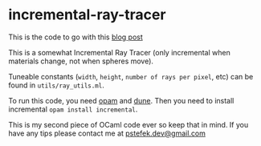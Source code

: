 # incremental-ray-tracer
This is the code to go with this [blog post](https://www.peterstefek.me/incr-ray-tracer)  

This is a somewhat Incremental Ray Tracer (only incremental when materials change, not when spheres move).  

Tuneable constants (`width`, `height`, `number of rays per pixel`, etc) can be found in `utils/ray_utils.ml`.  

To run this code, you need [opam](https://opam.ocaml.org/) and [dune](https://github.com/ocaml/dune). Then you need to install incremental `opam install incremental`.  

This is my second piece of OCaml code ever so keep that in mind. If you have any tips please contact me at pstefek.dev@gmail.com
